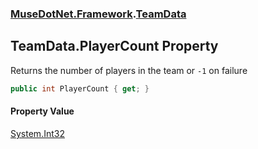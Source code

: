 ### [MuseDotNet.Framework](./MuseDotNet-Framework.md 'MuseDotNet.Framework').[TeamData](./TeamData.md 'MuseDotNet.Framework.TeamData')
## TeamData.PlayerCount Property
Returns the number of players in the team or `-1` on failure  
```csharp
public int PlayerCount { get; }
```
#### Property Value
[System.Int32](https://docs.microsoft.com/en-us/dotnet/api/System.Int32 'System.Int32')  
